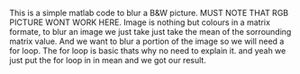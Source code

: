 This is a simple matlab code to blur a B&W picture. MUST NOTE THAT RGB PICTURE WONT WORK HERE.
Image is nothing but colours in a matrix formate, to blur an image we just take just take the mean of the sorrounding matrix value.
And we want to blur a portion of the image so we will need a for loop. The for loop is basic thats why no need to explain it.
and yeah we just put the for loop in in mean and we got our result.
